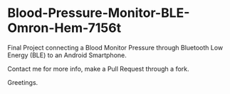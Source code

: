 # Blood-Pressure-Monitor-BLE-Omron-Hem-7156t
Final Project connecting a Blood Monitor Pressure through Bluetooth Low Energy (BLE) to an Android Smartphone.

Contact me for more info, make a Pull Request through a fork.

Greetings.
